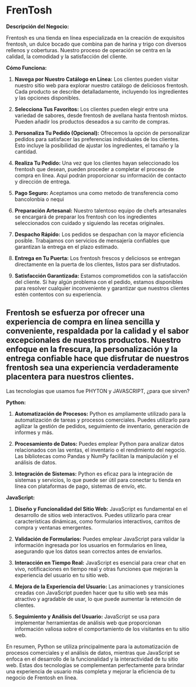 # FrenTosh

**Descripción del Negocio:**

Frentosh es una tienda en línea especializada en la creación de exquisitos frentosh, un dulce bocado que combina pan de harina y trigo con diversos rellenos y coberturas. Nuestro proceso de operación se centra en la calidad, la comodidad y la satisfacción del cliente.

**Cómo Funciona:**

1. **Navega por Nuestro Catálogo en Línea:** Los clientes pueden visitar nuestro sitio web para explorar nuestro catálogo de deliciosos frentosh. Cada producto se describe detalladamente, incluyendo los ingredientes y las opciones disponibles.

2. **Selecciona Tus Favoritos:** Los clientes pueden elegir entre una variedad de sabores, desde frentosh de avellana hasta frentosh mixtos. Pueden añadir los productos deseados a su carrito de compras.

3. **Personaliza Tu Pedido (Opcional):** Ofrecemos la opción de personalizar pedidos para satisfacer las preferencias individuales de los clientes. Esto incluye la posibilidad de ajustar los ingredientes, el tamaño y la cantidad.

4. **Realiza Tu Pedido:** Una vez que los clientes hayan seleccionado los frentosh que desean, pueden proceder a completar el proceso de compra en línea. Aquí podrán proporcionar su información de contacto y dirección de entrega.

5. **Pago Seguro:** Aceptamos una como metodo de transferencia como bancolonbia o nequi

6. **Preparación Artesanal:** Nuestro talentoso equipo de chefs artesanales se encargará de preparar los frentosh con los ingredientes seleccionados con cuidado y siguiendo las recetas originales.

7. **Despacho Rápido:** Los pedidos se despachan con la mayor eficiencia posible. Trabajamos con servicios de mensajería confiables que garantizan la entrega en el plazo estimado.

8. **Entrega en Tu Puerta:** Los frentosh frescos y deliciosos se entregan directamente en la puerta de los clientes, listos para ser disfrutados.

9. **Satisfacción Garantizada:** Estamos comprometidos con la satisfacción del cliente. Si hay algún problema con el pedido, estamos disponibles para resolver cualquier inconveniente y garantizar que nuestros clientes estén contentos con su experiencia.

Frentosh se esfuerza por ofrecer una experiencia de compra en línea sencilla y conveniente, respaldada por la calidad y el sabor excepcionales de nuestros productos. Nuestro enfoque en la frescura, la personalización y la entrega confiable hace que disfrutar de nuestros frentosh sea una experiencia verdaderamente placentera para nuestros clientes.
--------------------------------------------------------------------------------------------------------------------------------------------------------------------------------------------------------------------------------------------------------------------------------
 Las tecnologias que usamos fue PHYTON y JAVASCRIPT, ¿para que sirven?
 
**Python:**
1. **Automatización de Procesos:** Python es ampliamente utilizado para la automatización de tareas y procesos comerciales. Puedes utilizarlo para agilizar la gestión de pedidos, seguimiento de inventario, generación de informes y más.

2. **Procesamiento de Datos:** Puedes emplear Python para analizar datos relacionados con las ventas, el inventario o el rendimiento del negocio. Las bibliotecas como Pandas y NumPy facilitan la manipulación y el análisis de datos.

3. **Integración de Sistemas:** Python es eficaz para la integración de sistemas y servicios, lo que puede ser útil para conectar tu tienda en línea con plataformas de pago, sistemas de envío, etc.

**JavaScript:**
1. **Diseño y Funcionalidad del Sitio Web:** JavaScript es fundamental en el desarrollo de sitios web interactivos. Puedes utilizarlo para crear características dinámicas, como formularios interactivos, carritos de compra y ventanas emergentes.

2. **Validación de Formularios:** Puedes emplear JavaScript para validar la información ingresada por los usuarios en formularios en línea, asegurando que los datos sean correctos antes de enviarlos.

3. **Interacción en Tiempo Real:** JavaScript es esencial para crear chat en vivo, notificaciones en tiempo real y otras funciones que mejoran la experiencia del usuario en tu sitio web.

4. **Mejora de la Experiencia del Usuario:** Las animaciones y transiciones creadas con JavaScript pueden hacer que tu sitio web sea más atractivo y agradable de usar, lo que puede aumentar la retención de clientes.

5. **Seguimiento y Análisis del Usuario:** JavaScript se usa para implementar herramientas de análisis web que proporcionan información valiosa sobre el comportamiento de los visitantes en tu sitio web.

En resumen, Python se utiliza principalmente para la automatización de procesos comerciales y el análisis de datos, mientras que JavaScript se enfoca en el desarrollo de la funcionalidad y la interactividad de tu sitio web. Estas dos tecnologías se complementan perfectamente para brindar una experiencia de usuario más completa y mejorar la eficiencia de tu negocio de Frentosh en línea.


























